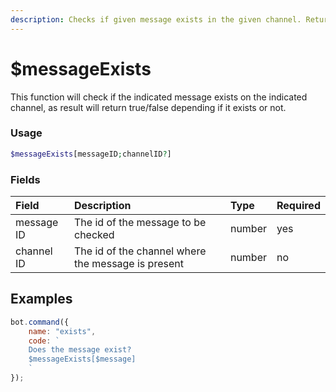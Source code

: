```yaml
---
description: Checks if given message exists in the given channel. Returns true/false
---
```


# $messageExists

This function will check if the indicated message exists on the indicated channel, as result will return true/false depending if it exists or not.

### Usage 
```php
$messageExists[messageID;channelID?]
```

### Fields

| Field | Description | Type | Required |
| :--- | :--- | :--- | :--- |
| message ID | The id of the message to be checked | number | yes |
| channel ID | The id of the channel where the message is present | number | no |

## Examples

```javascript
bot.command({
    name: "exists",
    code: `
    Does the message exist?
    $messageExists[$message]
    `
});


```

